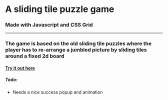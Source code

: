 # A sliding tile puzzle game
### Made with Javascript and CSS Grid

---

### The game is based on the old sliding tile puzzles where the player has to re-arrange a jumbled picture by sliding tiles around a fixed 2d board

#### [Try it out here](https://recidvst.github.io/sliding-tile-puzzle/ 'Sliding Tile Puzzle game on GitHub Pages')

##### Todo: 
- Needs a nice success popup and animation
